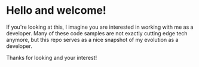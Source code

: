 # Hello and welcome! 

If you're looking at this, I imagine you are interested in working with me as a developer. Many of these code samples are not exactly cutting edge tech anymore, 
but this repo serves as a nice snapshot of my evolution as a developer.  

Thanks for looking and your interest!

